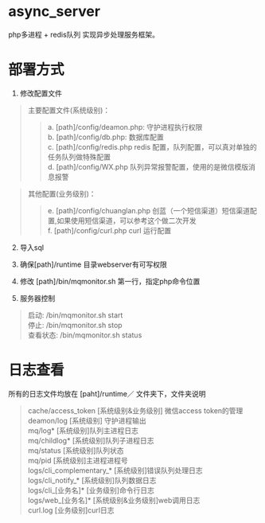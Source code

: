 # async_server
php多进程 + redis队列 实现异步处理服务框架。

# 部署方式

1. 修改配置文件 <br>

>主要配置文件(系统级别)：<br>
>>a. [path]/config/deamon.php: 守护进程执行权限<br>
>>b. [path]/config/db.php: 数据库配置<br>
>>c. [path]/config/redis.php redis 配置，队列配置，可以真对单独的任务队列做特殊配置<br>
>>d. [path]/config/WX.php 队列异常报警配置，使用的是微信模版消息报警<br>

>其他配置(业务级别)：<br>
>>e. [path]/config/chuanglan.php 创蓝（一个短信渠道）短信渠道配置,如果使用短信渠道，可以参考这个做二次开发<br>
>>f. [path]/config/curl.php curl 运行配置<br>

2. 导入sql

3. 确保[path]/runtime 目录webserver有可写权限

4. 修改 [path]/bin/mqmonitor.sh 第一行，指定php命令位置

5. 服务器控制
>启动: /bin/mqmonitor.sh start<br>
>停止: /bin/mqmonitor.sh stop<br>
>查看状态: /bin/mqmonitor.sh status<br>

# 日志查看
所有的日志文件均放在 [paht]/runtime／ 文件夹下，文件夹说明<br>
>cache/access_token [系统级别&业务级别] 微信access token的管理<br>
>deamon/log [系统级别] 守护进程输出<br>
>mq/log* [系统级别]队列主进程日志<br>
>mq/childlog* [系统级别]队列子进程日志<br>
>mq/status [系统级别]队列状态<br>
>mq/pid [系统级别]主进程进程号<br>
>logs/cli_complementary_* [系统级别]错误队列处理日志<br>
>logs/cli_notify_* [系统级别]队列数据日志<br>
>logs/cli_[业务名]* [业务级别]命令行日志<br>
>logs/web_[业务名]* [系统级别&业务级别]web调用日志<br>
>curl.log [业务级别]curl日志<br>


